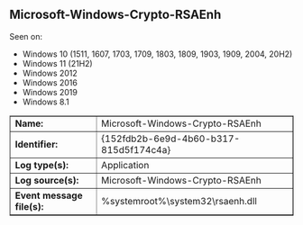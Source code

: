 ## Microsoft-Windows-Crypto-RSAEnh

Seen on:
* Windows 10 (1511, 1607, 1703, 1709, 1803, 1809, 1903, 1909, 2004, 20H2)
* Windows 11 (21H2)
* Windows 2012
* Windows 2016
* Windows 2019
* Windows 8.1

<table border="1" class="docutils">
  <tbody>
    <tr>
      <td><b>Name:</b></td>
      <td>Microsoft-Windows-Crypto-RSAEnh</td>
    </tr>
    <tr>
      <td><b>Identifier:</b></td>
      <td>{152fdb2b-6e9d-4b60-b317-815d5f174c4a}</td>
    </tr>
    <tr>
      <td><b>Log type(s):</b></td>
      <td>Application</td>
    </tr>
    <tr>
      <td><b>Log source(s):</b></td>
      <td>Microsoft-Windows-Crypto-RSAEnh</td>
    </tr>
    <tr>
      <td><b>Event message file(s):</b></td>
      <td>%systemroot%\system32\rsaenh.dll</td>
    </tr>
  </tbody>
</table>

&nbsp;


